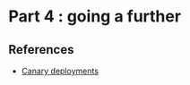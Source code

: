 # Part 4 : going a further

## References

- [Canary deployments](https://medium.com/google-cloud/kubernetes-canary-deployments-for-mere-mortals-13728ce032fe)

